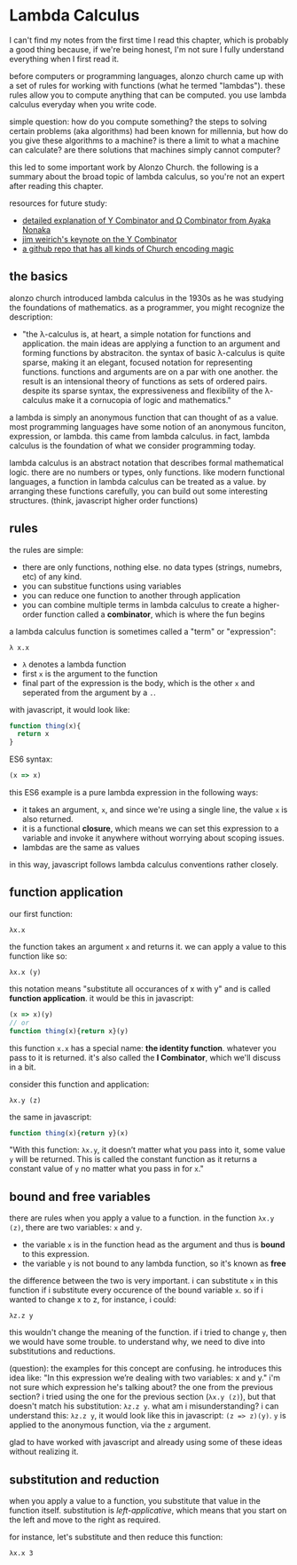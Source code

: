 # Lambda Calculus
I can't find my notes from the first time I read this chapter, which is probably a good thing because, if we're being honest, I'm not sure I fully understand everything when I first read it. 

before computers or programming languages, alonzo church came up with a set of rules for working with functions (what he termed "lambdas"). these rules allow you to compute anything that can be computed. you use lambda calculus everyday when you write code.

simple question: how do you compute something? the steps to solving certain problems (aka algorithms) had been known for millennia, but how do you give these algorithms to a machine? is there a limit to what a machine can calculate? are there solutions that machines simply cannot computer?

this led to some important work by Alonzo Church. the following is a summary about the broad topic of lambda calculus, so you're not an expert after reading this chapter.

resources for future study:
- [detailed explanation of Y Combinator and Ω Combinator from Ayaka Nonaka](https://medium.com/@ayanonagon/the-y-combinator-no-not-that-one-7268d8d9c46)
- [jim weirich's keynote on the Y Combinator](https://www.youtube.com/watch?v=FITJMJjASUs)
- [a github repo that has all kinds of Church encoding magic](https://github.com/benji6/church)


## the basics
alonzo church introduced lambda calculus in the 1930s as he was studying the foundations of mathematics. as a programmer, you might recognize the description:
- "the λ-calculus is, at heart, a simple notation for functions and application. the main ideas are applying a function to an argument and forming functions by abstraciton. the syntax of basic λ-calculus is quite sparse, making it an elegant, focused notation for representing functions. functions and arguments are on a par with one another. the result is an intensional theory of functions as sets of ordered pairs. despite its sparse syntax, the expressiveness and flexibility of the λ-calculus make it a cornucopia of logic and mathematics."

a lambda is simply an anonymous function that can thought of as a value. most programming languages have some notion of an anonymous funciton, expression, or lambda. this came from lambda calculus. in fact, lambda calculus is the foundation of what we consider programming today.

lambda calculus is an abstract notation that describes formal mathematical logic. there are no numbers or types, only functions. like modern functional languages, a function in lambda calculus can be treated as a value. by arranging these functions carefully, you can build out some interesting structures. (think, javascript higher order functions)

## rules
the rules are simple:
- there are only functions, nothing else. no data types (strings, numebrs, etc) of any kind.
- you can substitue functions using variables
- you can reduce one function to another through application
- you can combine multiple terms in lambda calculus to create a higher-order function called a **combinator**, which is where the fun begins

a lambda calculus function is sometimes called a "term" or "expression":
```lambda
λ x.x
```
- `λ` denotes a lambda function
- first `x` is the argument to the function
- final part of the expression is the body, which is the other `x` and seperated from the argument by a `.`.

with javascript, it would look like:
```javascript
function thing(x){
  return x
}
```

ES6 syntax:
```javascript
(x => x)
```

this ES6 example is a pure lambda expression in the following ways:
- it takes an argument, `x`, and since we're using a single line, the value `x` is also returned.
- it is a functional **closure**, which means we can set this expression to a variable and invoke it anywhere without worrying about scoping issues.
- lambdas are the same as values

in this way, javascript follows lambda calculus conventions rather closely.

## function application
our first function:
```lambda
λx.x
```

the function takes an argument `x` and returns it. we can apply a value to this function like so:
```lamnda
λx.x (y)
```

this notation means "substitute all occurances of x with y" and is called **function application**. it would be this in javascript:
```javascript
(x => x)(y)
// or
function thing(x){return x}(y)
```

this function `x.x` has a special name: **the identity function**. whatever you pass to it is returned. it's also called the **I Combinator**, which we'll discuss in a bit.

consider this function and application:
```lambda
λx.y (z)
```

the same in javascript:
```javascript
function thing(x){return y}(x)
```

"With this function: `λx.y`, it doesn’t matter what you pass into it, some value `y` will be returned. This is called the constant function as it returns a constant value of `y` no matter what you pass in for `x`."

## bound and free variables
there are rules when you apply a value to a function. in the function `λx.y (z)`, there are two variables: `x` and `y`. 
- the variable `x` is in the function head as the argument and thus is **bound** to this expression.
- the variable `y` is not bound to any lambda function, so it's known as **free**

the difference between the two is very important. i can substitute `x` in this function if i substitute every occurence of the bound variable `x`. so if i wanted to change x to z, for instance, i could:
```lambda
λz.z y
```

this wouldn't change the meaning of the function. if i tried to change `y`, then we would have some trouble. to understand why, we need to dive into substitutions and reductions.

(question): the examples for this concept are confusing. he introduces this idea like: "In this expression we’re dealing with two variables: x and y." i'm not sure which expression he's talking about? the one from the previous section? i tried using the one for the previous section (`λx.y (z)`), but that doesn't match his substitution: `λz.z y`. what am i misunderstanding? i can understand this: `λz.z y`, it would look like this in javascript: `(z => z)(y)`. `y` is applied to the anonymous function, via the `z` argument.

glad to have worked with javascript and already using some of these ideas without realizing it.

## substitution and reduction
when you apply a value to a function, you substitute that value in the function itself. substitution is *left-applicative*, which means that you start on the left and move to the right as required.

for instance, let's substitute and then reduce this function:
```lambda
λx.x 3
```




